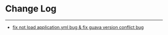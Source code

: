 # Change Log
---

- [fix not load application.yml bug & fix guava version conflict bug](https://github.com/Tencent/spring-cloud-tencent/pull/287)
